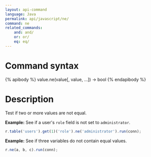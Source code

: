 ```yaml
---
layout: api-command
language: Java
permalink: api/javascript/ne/
command: ne
related_commands:
    and: and/
    or: or/
    eq: eq/
---
```


# Command syntax #

{% apibody %}
value.ne(value[, value, ...]) &rarr; bool
{% endapibody %}

# Description #

Test if two or more values are not equal.

__Example:__ See if a user's `role` field is not set to `administrator`. 

```js
r.table('users').get(1)('role').ne('administrator').run(conn);
```

__Example:__ See if three variables do not contain equal values.

```js
r.ne(a, b, c).run(conn);
```
